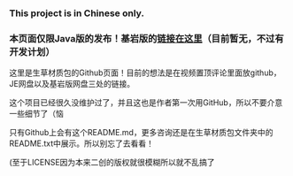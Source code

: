 ### This project is in Chinese only.

### 本页面仅限Java版的发布！基岩版的[链接在这里](link.placeholder)（目前暂无，不过有开发计划）

这里是生草材质包的Github页面！目前的想法是在视频置顶评论里面放github，JE网盘以及基岩版网盘三处的链接。

这个项目已经很久没维护过了，并且这也是作者第一次用GitHub，所以不要介意一些细节了（恼

只有Github上会有这个README.md，更多咨询还是在生草材质包文件夹中的README.txt中展示。所以别忘了去看看！

(至于LICENSE因为本来二创的版权就很模糊所以就不乱搞了
